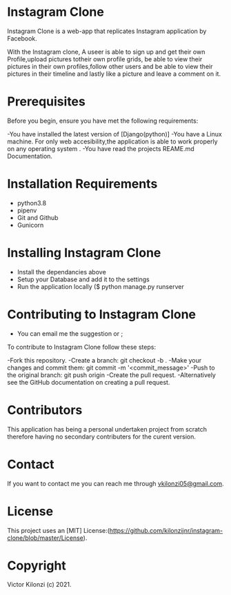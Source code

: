 # Instagram Clone

Instagram Clone is a web-app that replicates Instagram application by Facebook.

With the Instagram clone, A useer is able to sign up and get their own Profile,upload pictures totheir own profile grids, be able to view their pictures in their own profiles,follow other users and be able to view their pictures in their timeline and lastly like a picture and leave a comment on it.

# Prerequisites
Before you begin, ensure you have met the following requirements:

-You have installed the latest version of [Django(python)]
-You have a Linux machine. For only web accesibility,the application is able to work properly on any operating system .
-You have read the projects REAME.md Documentation.

 # Installation Requirements
- python3.8
- pipenv
- Git and Github
- Gunicorn

# Installing Instagram Clone
- Install the dependancies above
- Setup your Database and add it to the settings 
- Run the application locally ($ python manage.py runserver

# Contributing to Instagram Clone
- You can email me the suggestion or ;

To contribute to Instagram Clone follow these steps:

-Fork this repository.
-Create a branch: git checkout -b <ft-comments>.
-Make your changes and commit them: git commit -m '<commit_message>'
-Push to the original branch: git push origin <ft-comment>
-Create the pull request.
-Alternatively see the GitHub documentation on creating a pull request.

# Contributors
This application has being a personal undertaken project from scratch therefore having no secondary contributers for the curent version.

# Contact
If you want to contact me you can reach me through vkilonzi05@gmail.com.

# License
This project uses an [MIT] License:(https://github.com/kilonzijnr/instagram-clone/blob/master/License).

# Copyright 
Victor Kilonzi (c) 2021.
